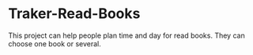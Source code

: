 # Traker-Read-Books

This project can help people plan time and day for read books. They can choose one book or several.
